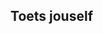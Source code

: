 ## Toets jouself

<head>
  <meta http-equiv="X-UA-Compatible" content="IE=edge" />
  
  <meta http-equiv="content-type" content="text/html; charset=utf-8" />
  
  <meta name="viewport" content="initial-scale=1.0" />
  
  <title>
    Vasvra
  </title>
  
  <!-- jquery for maximum compatibility -->
  
  <link type="text/css" rel="stylesheet" href="https://stackpath.bootstrapcdn.com/twitter-bootstrap/2.2.1/css/bootstrap-combined.min.css" />
  
  <!--<script src="http://ajax.googleapis.com/ajax/libs/jquery/1.9.1/jquery.min.js"></script>--> <script src="https://code.jquery.com/jquery-1.11.1.min.js" integrity="sha256-VAvG3sHdS5LqTT+5A/aeq/bZGa/Uj04xKxY8KM/w9EE=" crossorigin="anonymous"></script>
 <script src="https://stackpath.bootstrapcdn.com/bootstrap/3.3.5/js/bootstrap.min.js"></script>
 <script></p>

<pre><code>var quiztitle // = "Bobby's Voorbeeld Quiz";

/ **
* Stel die inligting oor jou vrae hier. Die korrekte antwoordstel moet ooreenstem met
* die regte keuse presies, aangesien dit toutjies aanpas. (hoofletter sensitief)
*
* /
</code></pre>

<p>/ **
* Kom ons skep die randomisering van die vrae!
* /</p>

<p>funksie shuffle (skikking) {
  var currentIndex = array.length, temporaryValue, randomIndex;</p>

<p>// Terwyl daar elemente bly om te skommel ...
  terwyl (0! == huidigeIndex) {</p>

<pre><code>// Kies 'n oorblywende element ...
randomIndex = Math.floor (Math.random () * currentIndex);
currentIndex - = 1;

/ / En ruil dit met die huidige element.
temporaryValue = skikking[currentIndex];
skikking[currentIndex] = skikking[randomIndex];
skikking[randomIndex] = tydelike waardes;
</code></pre>

<p>}</p>

<p>terugkeer skikking;
}</p>

<p>as (! ("scramble" in Array.prototype)) {
  Object.defineProperty (Array.prototype, "scramble", {
    enumerable: false,
    value: funksie () {
      var o, i, ln = this. lengte,
      terwyl (ln--) {
        i = Math.random () * (ln + 1) | 0;
        o = hierdie[ln];
        hierdie[ln] = hierdie[i];
        hierdie[i] = o;
      }
      retour dit;
    }
  });
}</p>

<pre><code>var quiz = [
    {
        "vraag"): "Watter script sal die sprite sê:" Hello Izzy? ",
        " image ":" beelde / montage-1.png ",
        " keuses ": [
                                " A ",
                                " B ",
                                " C ",
                                " D "
                            ],
        " korrek ":" C ",
        " verduideliking ":" Jy moet by die 'Hello'-string aansluit by die `name'-veranderlike ",
    ),
    {
        " vraag ":" Watter skrif sal die gebruiker vra vir hul voornaam en van en dan hul volle naam uitstuur? ",
        " image ":" images / montage-2.png "
        "keuses": [
                                "A",
                                "B",
                                "C",
                                "D"
                            ],
        "korrekte": "D",
        "verduideliking": "Die vraag moet eers gevra word, en dan die antwoord gestoor as 'n veranderlike. "
    },
    {
        "vraag": "Watter skrip sal die sprite beweeg wanneer die gebruiker 'links' tik en regs wanneer die gebruiker nog iets anders tik?",
        "prent": "beelde / montage-3.png" ,
        "keuses": [
                                "A",
                                "B",
                                "C",
                                "D"
                            ],
        "korrek": "A",
        "verduideliking" links is getik en beweeg dan in die negatiewe x. Andersins moet die sprite altyd in die positiewe x ",
    },

] beweeg;
</code></pre>

<p>// gebruik hierdie vir IE sintaksfout by =>: ECMA script 6 nie ondersteun in IE 11 :(
//quiz.forEach (funksie (q) {return q.choices.scramble ()});</p>

<p>// gebruik dit vir ECMA script 6
//quiz.forEach(q => q.choices.scramble ());
console.log (quiz[0]Choices);</p>

<p>quiz = shuffle (quiz);</p>

<pre><code>/ ******* Moet nie hierdie lyn hieronder wysig nie ********* /
var currentquestion = 0, telling = 0, submt = waar, gekies;

jQuery (dokument) .ready (funksie ($) {

    / **
     * HTML-kodering funksie vir alt-tags en eienskappe om rotse
     * -data te voorkom wat binne-in-eienskappe verskyn.
     * /
    funksie htmlEncode (waarde) {
      retour $ (document.createElement ('div')). Teks (waarde). Html ();
    }

    / **
     * Dit sal die individuele keuses te voeg vir elke vraag aan die ul # keuse-blok
     *
     * param {choices} array Die keuses van elke vraag
     * /
    funksie addChoices (keuses) {
        if ( tipe keuses! == "undefined" &amp;&amp; $ .type (keuses) == "array") {
            $ ('# keuse blok'). leeg ();
            vir (var i = 0; i&lt;choices.length; i++){
            $(document.createElement('li')).addClass('choice choice-box btn').attr('data-index', i).text(choices[i]).appendTo('#choice-block');
            }
        }
    }

    /**
     * Resets all of the fields to prepare for next question
     */
    function nextQuestion(){
        submt = true;
        $('#explanation').empty();
        $('#question').text(quiz[currentquestion]['question']);
        $('#pager').text('Question ' + Number(currentquestion + 1) + ' of ' + quiz.length);
        if(quiz[currentquestion].hasOwnProperty('image') &amp;&amp; quiz[currentquestion]['image'] != ""){
            if($('#question-image').length == 0){
                $(document.createElement('img')).addClass('question-image').attr('id', 'question-image').attr('src', quiz[currentquestion]['image']).attr('alt', htmlEncode(quiz[currentquestion]['question'])).insertAfter('#question');
            } else {
                $('#question-image').attr('src', quiz[currentquestion]['image']).attr('alt', htmlEncode(quiz[currentquestion]['question']));
            }
        } else {
            $('#question-image').remove();
        }
        addChoices(quiz[currentquestion]['choices']);
        setupButtons();

        jQuery(document).ready(function($){
            $("#question").html(function(){
                var text= $(this).text().trim().split(" ");
                var first = text.shift();
                return (text.length &gt; 0? "&lt;span class='number'&gt;" + eerste + "&lt;/span&gt; ": eerste) + text.join ("");
            });

            $ ( 'p.pager') elk (funksie () {.
                var text = $(this).text () verdeel ( '.');
                as (text.length &lt; 2)
                    terugkeer;

                teks[1] = '&lt;span class="qnumber"&gt;'+ teks[1]+'&lt;/span&gt;';
                $(this)html (
                    text.join (' ')
                );
            });

        });

    }

    / **
     * Nadat 'n seleksie ingedien is, kontroleer of dit die regte antwoord is
     *
     * @param {choice} nommer Die li nul-gebaseerde indeks van die keuse gekies
     * /
    funksieprosesQuestion (keuse) {
        indien (quiz[currentquestion][ 'keuses'][choice] == quiz[currentquestion][ "korrekte"]) {
            $ ( 'n keuse. ") EQ (keuse) .addClass ( 'bTN-sukses') css (..{'font-weight':'bold', 'border-color':'#51a351', 'color':'#fff'});
            $ ( '# verduideliking') html ( '.&lt;span class="correct"&gt;KORREKTE!&lt;/span&gt; "+ htmlEncode (quiz[currentquestion][ 'n verduideliking']));
            telling ++;
        } anders (
            $ ('keuse'). Eq (keuse). AddClass ('btn-gevaar'). Css ({'font-weight':'bold', 'border-color':'#f93939', 'color':'#fff'});
            $ ( '# verduideliking') html ( '.&lt;span class="incorrect"&gt;VERKEERDE!&lt;/span&gt; "+ htmlEncode (quiz[currentquestion][ 'n verduideliking']));
        }
        huidige kwessie ++;

        if (currentquestion == quiz.length) {
            $ ( '# submitbutton'). Html ( 'kry quiz resultate). RemoveClass (' BTN-sukses '). AddClass (' BTN-info '). Css ({'border-color':'#3a87ad', 'color':'#fff'}). ('Klik', funksie () (
                $(this).text ('KWALIFISEER RESULTATE') op ('kliek');
                endQuiz ();
            })

        } anders as (huidige vraag &lt; quiz.length) {
            $ ('# submitbutton'). Html ('VOLGENDE VRAAG &amp;raquo;') verwyderClass ('btn-sukses'). AddClass ('btn-waarskuwing') .css ({'font-weight':'bold', 'border-color':'#faa732', 'color':'#fff'}) .on funksie () (
                $(this).text ('- CHECK ANSWER -'). RemoveClass ('btn-waarskuwing'). addClass ('btn-sukses'). css ({'font-weight':'bold', 'border-color':'#51a351', 'color':'#fff'}) .on ('click');
                nextQuestion );
            })
        } anders {
            // $ ( '# submitbutton') html ( 'Volgende vraag. &amp;raquo; ".) op (' kliek ', funksie () {
            //      $(this).text (' - KONTROLE ANTWOORD - '). Css ({'color':'inherit'}) .on (' kliek ');
            //})
        }


    }

    / **
     * Stel die gebeurtenis luisteraars vir elke knoppie op.
     * /
    funksie setupButtons () (
        $ ('keuse'). Op ('kliek', funksie () {
            gekies = $(this).attr ('data-indeks');
            $ ('keuse'). removeAttr ( 'styl') af ( 'mouseout mouse over ");.
            $(this)Css ({'font-weight':'bold', 'border-color':'#51a351', 'color':'#51a351'});
            as (submt) {
                submt = vals,
                . $ (' # submitbutton ') css ({'color':'#fff','cursor':'pointer'}) feestelijke ( 'kliek', funksie () (
                    $ ('keuse'). af ('kliek');
                    $(this).off ('kliek');
                    kwessie (gekies);
                });
            }
        })
    }

    / **
     * Quiz eindig, vertoon 'n boodskap.
     * /
    funksie endQuiz () {
        $ ('# explanation'). Leeg ();
        $ ('# vraag'). Leeg ();
        $ ('# keuse blok'). Leeg ();
        $ ('# submitbutton'). Verwyder ();
        $ ('. Rsform-block-submit'). AddClass ('show');
        $ ('# vraag'). Teks ("U het + + telling +" uit "+ quiz.length +" korrek. ");
        $ (document.createElement ('h4')). AddClass ('score'). Teks (Math.round (telling / quiz.length * 100) + '%'). VoegAfter ('# vraag');         
    }

    / **
     * Begin die eerste keer en skep al die elemente vir die vasvra
     * /
    funksie init () {
        // voeg titel
        as (soort van kwistitel! == "ongedefinieerde" &amp;&amp; $. type (quiztitle) === "string") {
            $ (document.createElement ('h2')). teks (quiztitle) .appendTo ('# frame');
        } // else {
            //$(document.createElement('h2')).text ("Quiz").appendTo('#frame ');
</code></pre>

<p>//}</p>

<pre><code>        / / Voeg pager en vrae
        as (soort van quiz! == "undefined" &amp;&amp; $. tipe (quiz) === "array") {
            // voeg pager
            $ (document.createElement ('p')) . AddClass ('pager'). Attr ('id', 'pager'). teks ('Vraag 1 van' + quiz.length) .appendTo ('# frame');
            // Voeg eerste vraag
            $ (document.createElement ('h3')) addClass ('vraag'). Attr ('id', 'vraag'). Teks (quiz[0]['vraag']). '#frame');
            // Voeg prent by indien dit is
            indien (quiz[0].hasOwnProperty ('image') &amp;&amp; quiz[0]['image']! = "") {
                $ (document.createElement ('img')) query[0]['image']). Attr ('alt', htmlEncode (quiz[0]['vraag']) ) .appendTo ( '# raam);
            }

            $ (document.createElement ('p')) addClass ('verduideliking'). Attr ('id', 'verduideliking'). Html (''). AppendTo ('# frame');

            // vrae houer
            $ (document.createElement ('ul')). Attr ('id', 'keuse-blok'). AppendTo ('# frame');

            // voeg keuses by
            Kodes (vasvra[0]['keuses']);

            / add submit knoppie
            $ (document.createElement ('div')). AddClass ('btn-sukses keuse-boks'). Attr ('id', 'submitbutton'). ). css ('' font-weight ':' bold ',' color ':' # fff ',' padding ':' 30px 0 ',' border-radius ':' 10px '}). ');

            setupButtons ();
        }
    }

    init ();

});

jQuery (dokument) .ready (funksie ($) {         
    . $ ( "# Vraag") html (funksie () {
    var text = $(this). .Text () knip () verdeel ( "");.
    var eerste = text.shift ();
        retour (text.length &gt; 0? "&lt;span class='number'&gt;" + eerste + "&lt;/span&gt; ": eerste) + text.join ("");
    });

    $ ( 'p.pager') elk (funksie () {.
        var text = $(this).text () verdeel ( '.');
        as (text.length &lt; 2)
            terugkeer;

        teks[1] = '&lt;span class="qnumber"&gt;'+ teks[1]+'&lt;/span&gt;';
        $(this)html (
            text.join (' ')
        );
    });

}); 

    funksie copyText () {
        var output = document.getElementById ("raam"). InnerHTML;
        document.getElementById ("place content"). Waarde = uitvoer;
    }

&lt;/script&gt;
&lt;style type="text/css" media="all"&gt;
    invoer {hoogte: 30px! Belangrik; }
    insette [tipe = boks] {hoogte: 30px! Belangrik; marge-top: -3px! belangrik; marge-regs: 5px! belangrik; box-skaduwee: geen; agtergrond-kleur: # ffffff; posisie: relatief belangrik; }
    textarea {width: 90%; marge: 0 motor; vertoon: blok; }
    insette [tipe = radio] {hoogte: 30px! Belangrik; marge-top: -3px! belangrik; marge-regs: 5px! belangrik; box-skaduwee: geen; agtergrond-kleur: # ffffff; posisie: relatief belangrik; }
    .form-groep invoer, .form-groep kies {hoogte: 30px; opvulling: 0px 12px; }
    Vorm-horisontale .form-groep {marge: 10px; }
    FormContainer. FormControlLabel {width: auto! Important; min-width: 150px; marge: 0; padding: 0; }
    FormControls {width: 100%; padding: 0; marge: 10px 0 20px motor; }
    .radio {padding-top: 0 belangrik; padding-links: 8px! belangrik; }
    .radio-inline {margin-reg: 10px; padding-top: 0! belangrik; vertoon: inline; }
    Bold {font-weight: bold; }
    .italic {font-style: italic; }
    Duidelike {breedte: 100%; marge: 0! belangrik; }
    .rsform-blok-submit {display: none; }
    .show {vertoon: blok belangrik; }
</code></pre>

<p>/ * .rsform-block-placecontent {vertoon: geen; } * /
        #submit {marge: 0 auto; vertoon: blok; }</p>

<pre><code>    / * QUIZ STYLES * /
    ol (lys-styl: geen; }
    ul # keuse-blok {kolomme: 4; -webkit-kolomme: 4; -moz-kolomme: 4;}
    sterk (font-gewig: 700; }
    frame {width: auto; maksimum breedte: 800px; agtergrond: deursigtige; marge: 3px motor; padding: 10px; kleur: # 333! belangrik; }
    div # raam h2 {breedte: outomaties; randbodem: 1px soliede #bdbdbd; vulling: 0 0 5px 0; font-size: 30px; }
    h3.question {font-weight: normal; marge: 20px 0; padding: 0; font-style: italic; vertoon: blok; }
    p.pager (marge: 5px 0 5px; kleur: # 999; text-align: reg; }
    Qnumber (font-size: 25px; font-weight: bold; font-style: italic; vertikale-align: bodem; }
</code></pre>

<p>/ *. Number (font-size: 25px; font-weight: bold; font-style: normal; vertikale-align: beërwe; padding-reg: 10px; ) * /</p>

<pre><code>    . Score {width: 100%; vertoon: inline-blok; marge: 30px 0; font-size: 100px; text-align: center; }
    img.question-image {width: 100%; hoogte: motor; vertoon: blok; Max-width: 705px; marge: 10px outomaties; grens: 1px solid #ccc; }
* / # keuse-blok {vertoon: blok; lys-styl: geen; marge: 0; padding: 0; wyser: wyser; }
    #submitbutton {wyser: wyser; -webkit-grens-radius: 5px; -moz-grens-radius: 5px; grens radius: 5px; } * /
/ * #submitbutton: hover (agtergrond: # 7b8da6; } * /
    #explanation {width: auto; min-hoogte: 100px; marge: 0 motor; opvulling: 20px 0; text-align: center; }
    #explanation span {font-weight: bold; padding-reg: 8px; }
    Keuse-boks {breedte: 50%; vertoon: blok; text-align: center; marge: 5px outomaties! belangrik; vulling: 10px 0! belangrik; grens: 1px solide #bdbdbd; }
    Korrek {kleur: # 51a351; lettergrootte: 20px; vertoon: blok; marge-onderkant: 5px; grensbodem: 1px # 51a351 soliede; Padding-bodem: 5px; }
    Onjuist (kleur: # f93939; lettergrootte: 20px; vertoon: blok; marge-onderkant: 5px; grens-bodem: 1px # f93939 soliede; Padding-bodem: 5px; }
&lt;/style&gt;
</code></pre>

<p></head>
<body></p>

<div class="form-group rsform-block rsform-block-framecontent">
    <div id="frame" role="content"></div>
</div>

<hr>

<!--<div class="form-group rsform-block rsform-block-placecontent">
    <label class="col-sm-3 control-label formControlLabel" data-toggle="tooltip" title="" for="placecontent"></label>
    <div class="col-sm-6 formControls">
        <textarea cols="50" rows="5" name="form[placecontent]" id="placecontent" readonly="" class="rsform-text-box form-control rsform-text-box"></textarea>           
    </div>
</div>  -->

<p><!--<div class="col-sm-6 formControls rsform-block-submit">
    <button type="submit" name="form[submit]" id="submit" onclick="copyText()" class="rsform-submit-button  btn btn-primary">Submit Quiz</button>           
</div> -->
</body>
</html></p>

<p><em>Hierdie vasvra mag nie in Internet Explorer werk nie. As jy nie die vasvra kan sien nie, probeer asseblief om 'n ander blaaier te gebruik.</em></p>
</script>